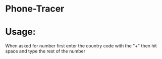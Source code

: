 # Phone-Tracer



# Usage:

When asked for number first enter the country code with the "+" then hit space and type the rest of the number

